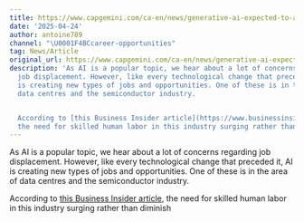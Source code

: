 ```yaml
---
title: https://www.capgemini.com/ca-en/news/generative-ai-expected-to-accelerate-entry-level-career-progress-across-industries/),
date: '2025-04-24'
author: antoine789
channel: "\U0001F4BCcareer-opportunities"
tag: News/Article
original_url: https://www.capgemini.com/ca-en/news/generative-ai-expected-to-accelerate-entry-level-career-progress-across-industries/),
description: 'As AI is a popular topic, we hear about a lot of concerns regarding
  job displacement. However, like every technological change that preceded it, AI
  is creating new types of jobs and opportunities. One of these is in the area of
  data centres and the semiconductor industry.


  According to [this Business Insider article](https://www.businessinsider.com/ai-jobs-data-center-semiconductor-how-to-upskill-hire-workers-2025-4),
  the need for skilled human labor in this industry surging rather than diminish'
---
```


As AI is a popular topic, we hear about a lot of concerns regarding job displacement. However, like every technological change that preceded it, AI is creating new types of jobs and opportunities. One of these is in the area of data centres and the semiconductor industry.

According to [this Business Insider article](https://www.businessinsider.com/ai-jobs-data-center-semiconductor-how-to-upskill-hire-workers-2025-4), the need for skilled human labor in this industry surging rather than diminish